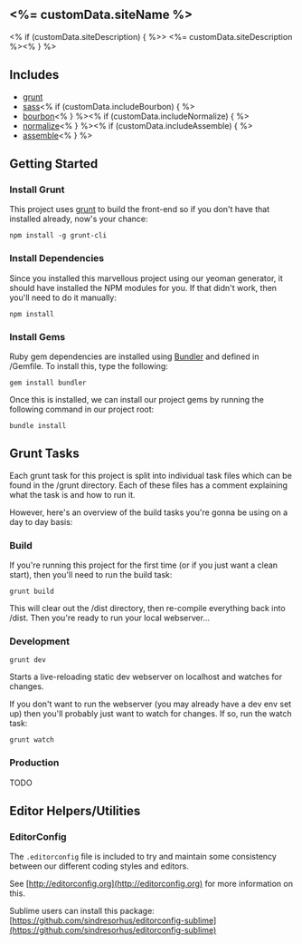 ## <%= customData.siteName %>

<% if (customData.siteDescription) { %>> <%= customData.siteDescription %><% } %>

## Includes
- [grunt](http://gruntjs.com/)
- [sass](http://sass-lang.com/)<% if (customData.includeBourbon) { %>
- [bourbon](http://bourbon.io/)<% } %><% if (customData.includeNormalize) { %>
- [normalize](https://github.com/hail2u/normalize.scss)<% } %><% if (customData.includeAssemble) { %>
- [assemble](http://assemble.io/)<% } %>

## Getting Started

### Install Grunt

This project uses [grunt](http://gruntjs.com/) to build the front-end so if you don't have that installed already, now's your chance:

`npm install -g grunt-cli`

### Install Dependencies

Since you installed this marvellous project using our yeoman generator, it should have installed the NPM modules for you. If that didn't work, then you'll need to do it manually:

`npm install`

### Install Gems

Ruby gem dependencies are installed using [Bundler](http://bundler.io/) and defined in /Gemfile. To install this, type the following:

`gem install bundler`

Once this is installed, we can install our project gems by running the following command in our project root:

`bundle install`

## Grunt Tasks

Each grunt task for this project is split into individual task files which can be found in the /grunt directory. Each of these files has a comment explaining what the task is and how to run it.

However, here's an overview of the build tasks you're gonna be using on a day to day basis:

### Build

If you're running this project for the first time (or if you just want a clean start), then you'll need to run the build task:

`grunt build`

This will clear out the /dist directory, then re-compile everything back into /dist. Then you're ready to run your local webserver...

### Development

`grunt dev`

Starts a live-reloading static dev webserver on localhost and watches for changes.

If you don't want to run the webserver (you may already have a dev env set up) then you'll probably just want to watch for changes. If so, run the watch task:

`grunt watch`


### Production

TODO

## Editor Helpers/Utilities

### EditorConfig

The ```.editorconfig``` file is included to try and maintain some consistency between our different coding styles and editors.

See [http://editorconfig.org](http://editorconfig.org) for more information on this.

Sublime users can install this package: [https://github.com/sindresorhus/editorconfig-sublime](https://github.com/sindresorhus/editorconfig-sublime)
